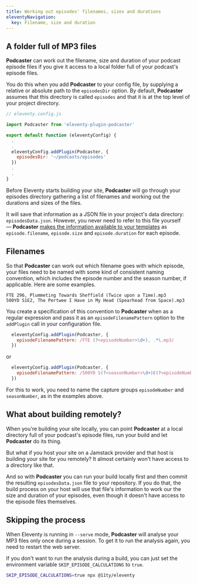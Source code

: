 ```yaml
---
title: Working out episodes' filenames, sizes and durations
eleventyNavigation:
  key: Filename, size and duration
---
```

## A folder full of MP3 files

**Podcaster** can work out the filename, size and duration of your podcast episode files if you give it access to a local folder full of your podcast's episode files.

You do this when you add **Podcaster** to your config file, by supplying a relative or absolute path to the `episodesDir` option. By default, **Podcaster** assumes that this directory is called `episodes` and that it is at the top level of your project directory.

```javascript
// eleventy.config.js

import Podcaster from 'eleventy-plugin-podcaster'

export default function (eleventyConfig) {
  .
  .
  eleventyConfig.addPlugin(Podcaster, {
    episodesDir: '~/podcasts/episodes'
  })
  .
  .
}
```

Before Eleventy starts building your site, **Podcaster** will go through your episodes directory gathering a list of filenames and working out the durations and sizes of the files.

It will save that information as a JSON file in your project's data directory: `episodesData.json`. However, you never need to refer to this file yourself — **Podcaster** [makes the information available to your templates](information-in-templates.md) as `episode.filename`, `episode.size` and `episode.duration` for each episode.

## Filenames

So that **Podcaster** can work out which filename goes with which episode, your files need to be named with some kind of consistent naming convention, which includes the episode number and the season number, if applicable. Here are some examples.

```text
FTE 296, Plummeting Towards Sheffield (Twice upon a Time).mp3 
500YD S1E2, The Pertwee I Have in My Head (Spearhead from Space).mp3
```

You create a specification of this convention to **Podcaster** when as a regular expression and pass it as an `episodeFilenamePattern` option to the `addPlugin` call in your configuration file.

```javascript
  eleventyConfig.addPlugin(Podcaster, {
    episodeFilenamePattern: /FTE (?<episodeNumber>\d+), .*\.mp3/
  })
```

or

```javascript
  eleventyConfig.addPlugin(Podcaster, {
    episodeFilenamePattern: /500YD S(?<seasonNumber>\d+)E(?<episodeNumber>\d+), .*\.mp3/
  })
```

For this to work, you need to name the capture groups `episodeNumber` and `seasonNumber`, as in the examples above.

## What about building remotely?

When you're building your site locally, you can point **Podcaster** at a local directory full of your podcast's episode files, run your build and let **Podcaster** do its thing.

But what if you host your site on a Jamstack provider and that host is building your site for you remotely? It almost certainly won't have access to a directory like that.

And so with **Podcaster** you can run your build locally first and then commit the resulting `episodesData.json` file to your repository. If you do that, the build process on your host will use that file's information to work our the size and duration of your episodes, even though it doesn't have access to the episode files themselves.

## Skipping the process

When Eleventy is running in `--serve` mode, **Podcaster** will analyse your MP3 files only once during a session. To get it to run the analysis again, you need to restart the web server.

If you don't want to run the analysis during a build, you can just set the environment variable `SKIP_EPISODE_CALCULATIONS` to `true`.

```sh
SKIP_EPISODE_CALCULATIONS=true npx @11ty/eleventy
```
